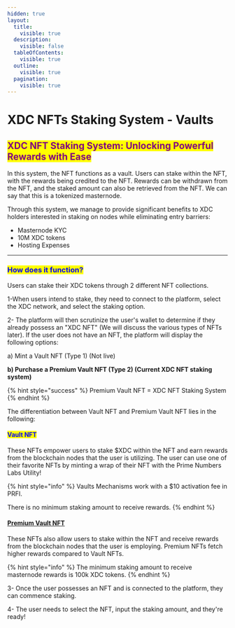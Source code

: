 ```yaml
---
hidden: true
layout:
  title:
    visible: true
  description:
    visible: false
  tableOfContents:
    visible: true
  outline:
    visible: true
  pagination:
    visible: true
---
```


# XDC NFTs Staking System - Vaults

## <mark style="color:purple;">**XDC NFT Staking System: Unlocking Powerful Rewards with Ease**</mark>

In this system, the NFT functions as a vault. Users can stake within the NFT, with the rewards being credited to the NFT. Rewards can be withdrawn from the NFT, and the staked amount can also be retrieved from the NFT. We can say that this is a tokenized masternode.

Through this system, we manage to provide significant benefits to XDC holders interested in staking on nodes while eliminating entry barriers:

* Masternode KYC
* 10M XDC tokens
* Hosting Expenses

***

### <mark style="color:blue;">**How does it function?**</mark> <a href="#how-does-it-function" id="how-does-it-function"></a>

Users can stake their XDC tokens through 2 different NFT collections.

1-When users intend to stake, they need to connect to the platform, select the XDC network, and select the staking option.

2- The platform will then scrutinize the user's wallet to determine if they already possess an "XDC NFT" (We will discuss the various types of NFTs later). If the user does not have an NFT, the platform will display the following options:

a) Mint a Vault NFT (Type 1) (Not live)&#x20;

**b) Purchase a Premium Vault NFT (Type 2) (Current XDC NFT staking system)**

{% hint style="success" %}
Premium Vault NFT = XDC NFT Staking System
{% endhint %}

The differentiation between Vault NFT and Premium Vault NFT lies in the following:

#### <mark style="color:blue;">**Vault NFT**</mark>

These NFTs empower users to stake $XDC within the NFT and earn rewards from the blockchain nodes that the user is utilizing. The user can use one of their favorite NFTs by minting a wrap of their NFT with the Prime Numbers Labs Utility!

{% hint style="info" %}
Vaults Mechanisms work with a $10 activation fee in PRFI.

There is no minimum staking amount to receive rewards.
{% endhint %}

#### [**Premium Vault NFT**](https://primeport.xyz/collection/xdc/XDCNFTv2)

These NFTs also allow users to stake within the NFT and receive rewards from the blockchain nodes that the user is employing. Premium NFTs fetch higher rewards compared to Vault NFTs.

{% hint style="info" %}
The minimum staking amount to receive masternode rewards is 100k XDC tokens.
{% endhint %}

3- Once the user possesses an NFT and is connected to the platform, they can commence staking.

4- The user needs to select the NFT, input the staking amount, and they're ready!
